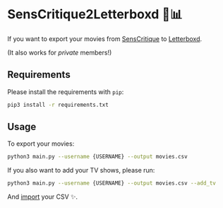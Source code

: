 SensCritique2Letterboxd 🍿📊
============================

If you want to export your movies from [SensCritique](https://senscritique.com) to [Letterboxd](https://letterboxd.com).

(It also works for *private* members!)

## Requirements

Please install the requirements with `pip`:

```bash
pip3 install -r requirements.txt
```

## Usage

To export your movies:

```bash
python3 main.py --username {USERNAME} --output movies.csv
```

If you also want to add your TV shows, please run:

```bash
python3 main.py --username {USERNAME} --output movies.csv --add_tv
```

And [import](https://letterboxd.com/import/) your CSV ✨.
